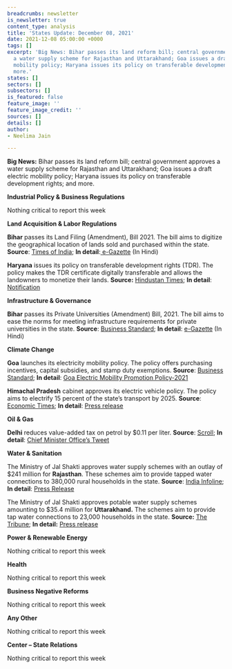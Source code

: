 ```yaml
---
breadcrumbs: newsletter
is_newsletter: true
content_type: analysis
title: 'States Update: December 08, 2021'
date: 2021-12-08 05:00:00 +0000
tags: []
excerpt: 'Big News: Bihar passes its land reform bill; central government approves
  a water supply scheme for Rajasthan and Uttarakhand; Goa issues a draft electric
  mobility policy; Haryana issues its policy on transferable development rights; and
  more.'
states: []
sectors: []
subsectors: []
is_featured: false
feature_image: ''
feature_image_credit: ''
sources: []
details: []
author:
- Neelima Jain

---
```

**Big News:** Bihar passes its land reform bill; central government approves a water supply scheme for Rajasthan and Uttarakhand; Goa issues a draft electric mobility policy; Haryana issues its policy on transferable development rights; and more.

**Industrial Policy & Business Regulations**

Nothing critical to report this week

**Land Acquisition & Labor Regulations**

**Bihar** passes its Land Filing (Amendment), Bill 2021. The bill aims to digitize the geographical location of lands sold and purchased within the state. **Source**: [Times of India](https://timesofindia.indiatimes.com/city/patna/3-bills-passed-in-5-day-session-as-house-adjourned-sine-die/articleshow/88079187.cms); **In detail**:[ e-Gazette](http://egazette.bih.nic.in/GazettePublished/979_2_2021.pdf#page=1) (In Hindi)

**Haryana** issues its policy on transferable development rights (TDR). The policy makes the TDR certificate digitally transferable and allows the landowners to monetize their lands. **Source:** [Hindustan Times](https://www.hindustantimes.com/cities/gurugram-news/fresh-tdr-policy-to-help-in-land-acquisition-for-critical-infra-in-gurugram-101638473624885.html); **In detail**: [Notification](https://tcpharyana.gov.in/Policy/TDR%20Policy%20dated%2016112021.pdf)

**Infrastructure & Governance**

**Bihar** passes its Private Universities (Amendment) Bill, 2021. The bill aims to ease the norms for meeting infrastructure requirements for private universities in the state. **Source**: [Business Standard](https://www.business-standard.com/article/current-affairs/bill-passed-to-relax-norms-for-infra-requirement-of-bihar-pvt-varsities-121113001550_1.html); **In detail**: [e-Gazette](http://egazette.bih.nic.in/GazettePublished/976_2_2021.pdf#page=1) (In Hindi)

**Climate Change**

**Goa** launches its electricity mobility policy. The policy offers purchasing incentives, capital subsidies, and stamp duty exemptions. **Source**: [Business Standard](https://www.business-standard.com/article/economy-policy/goa-cm-launches-electricity-mobility-promotion-policy-to-promote-e-vehicles-121120400367_1.html); **In detail**: [Goa Electric Mobility Promotion Policy-2021](https://www.goa.gov.in/wp-content/uploads/2021/07/draft-of-Goa-Eletric-mobility-promotion-policy-2021.pdf)

**Himachal Pradesh** cabinet approves its electric vehicle policy. The policy aims to electrify 15 percent of the state’s transport by 2025. **Source**: [Economic Times](https://energy.economictimes.indiatimes.com/news/power/himachal-pradesh-cabinet-approves-draft-electric-vehicle-policy/88024655); **In detail**: [Press release](http://himachalpr.gov.in/PressReleaseByYear.aspx?Language=1&ID=24485&Type=2&Date=30/11/2021)

**Oil & Gas**

**Delhi** reduces value-added tax on petrol by $0.11 per liter. **Source**: [Scroll](https://scroll.in/latest/1011839/petrol-price-in-delhi-slashed-by-rs-8-as-government-reduces-value-added-tax); **In detail**: [Chief Minister Office’s Tweet](https://twitter.com/ArvindKejriwal/status/1465957163604475905)

**Water & Sanitation**

The Ministry of Jal Shakti approves water supply schemes with an outlay of $241 million for **Rajasthan**. These schemes aim to provide tapped water connections to 380,000 rural households in the state. **Source**: [India Infoline](https://www.indiainfoline.com/article/news-top-story/centre-nods-drinking-water-supply-schemes-worth-rs1-816cr-for-rajasthan-121120100272_1.html); **In detail**: [Press Release](https://pib.gov.in/PressReleasePage.aspx?PRID=1776487)

The Ministry of Jal Shakti approves potable water supply schemes amounting to $35.4 million for **Uttarakhand.** The schemes aim to provide tap water connections to 23,000 households in the state. **Source:** [The Tribune](https://www.tribuneindia.com/news/nation/centre-approves-13-potable-water-supply-schemes-for-uttarakhand-345902); **In detail:** [Press release](https://pib.gov.in/PressReleaseIframePage.aspx?PRID=1777631)

**Power & Renewable Energy**

Nothing critical to report this week

**Health**

Nothing critical to report this week

**Business Negative Reforms**

Nothing critical to report this week

**Any Other**

Nothing critical to report this week

**Center – State Relations**

Nothing critical to report this week
